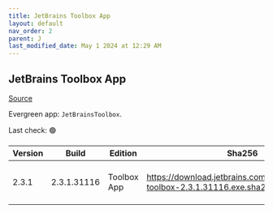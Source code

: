 ```yaml
---
title: JetBrains Toolbox App
layout: default
nav_order: 2
parent: J
last_modified_date: May 1 2024 at 12:29 AM
---
```


## JetBrains Toolbox App

[Source](https://www.jetbrains.com/toolbox-app/)

Evergreen app: `JetBrainsToolbox`. 

Last check: 🟢

| Version | Build       | Edition     | Sha256                                                                          | Date       | Size     | Type | URI                                                                                                                                                  |
| ------- | ----------- | ----------- | ------------------------------------------------------------------------------- | ---------- | -------- | ---- | ---------------------------------------------------------------------------------------------------------------------------------------------------- |
| 2.3.1   | 2.3.1.31116 | Toolbox App | https://download.jetbrains.com/toolbox/jetbrains-toolbox-2.3.1.31116.exe.sha256 | 04/30/2024 | 75269576 | exe  | [https://download.jetbrains.com/toolbox/jetbrains-toolbox-2.3.1.31116.exe](https://download.jetbrains.com/toolbox/jetbrains-toolbox-2.3.1.31116.exe) |
